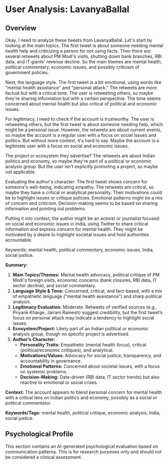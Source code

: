 # User Analysis: LavanyaBallal

## Overview

<think>
Okay, I need to analyze these tweets from LavanyaBallal. Let's start by looking at the main topics. The first tweet is about someone needing mental health help and criticizing a person for not using facts. Then there are several retweets about PM Modi's visits, shutting down bank branches, RBI data, and IT giants' revenue decline. So the main themes are mental health, political commentary, economic issues, and possibly criticism of government policies.

Next, the language style. The first tweet is a bit emotional, using words like "mental health assistance" and "personal attack." The retweets are more factual but with a critical tone. The user is retweeting others, so maybe they're sharing information but with a certain perspective. The tone seems concerned about mental health but also critical of political and economic issues.

For legitimacy, I need to check if the account is trustworthy. The user is retweeting others, but the first tweet is about someone needing help, which might be a personal issue. However, the retweets are about current events, so maybe the account is a regular user with a focus on social issues and politics. But without more context, it's hard to say. Maybe the account is a legitimate user with a focus on social and economic issues.

The project or ecosystem they advertise? The retweets are about Indian politics and economy, so maybe they're part of a political or economic analysis group. But the user isn't explicitly promoting a project, so maybe not applicable.

Evaluating the author's character: The first tweet shows concern for someone's well-being, indicating empathy. The retweets are critical, so maybe they have a critical or analytical personality. Their motivations could be to highlight issues or critique policies. Emotional patterns might be a mix of concern and criticism. Decision-making seems to be based on sharing information and pointing out problems.

Putting it into context, the author might be an activist or journalist focused on social and economic issues in India, using Twitter to share critical information and express concern for mental health. They might be motivated by a desire to highlight societal issues and hold authorities accountable.

Keywords: mental health, political commentary, economic issues, India, social justice.
</think>

**Summary:**  
1. **Main Topics/Themes:** Mental health advocacy, political critique of PM Modi's foreign visits, economic concerns (bank closures, RBI data, IT sector decline), and social commentary.  
2. **Language Style & Tone:** Concerned, critical, and fact-based, with a mix of empathetic language ("mental health assistance") and sharp political analysis.  
3. **Legitimacy Evaluation:** Moderate. Retweets of verified sources (e.g., Priyank Kharge, Jairam Ramesh) suggest credibility, but the first tweet’s focus on personal attack may indicate a tendency to highlight social issues.  
4. **Ecosystem/Project:** Likely part of an Indian political or economic analysis group, though no specific project is advertised.  
5. **Author’s Character:**  
   - **Personality Traits:** Empathetic (mental health focus), critical (political/economic critiques), and analytical.  
   - **Motivations/Values:** Advocacy for social justice, transparency, and accountability in governance.  
   - **Emotional Patterns:** Concerned about societal issues, with a focus on systemic problems.  
   - **Decision-Making:** Data-driven (RBI data, IT sector trends) but also reactive to emotional or social crises.  

**Context:** The account appears to blend personal concern for mental health with a critical lens on Indian politics and economy, possibly as a social or political commentator.  

**Keywords/Tags:** mental health, political critique, economic analysis, India, social justice.

## Psychological Profile

This section contains an AI-generated psychological evaluation based on communication patterns. This is for research purposes only and should not be considered a clinical assessment.